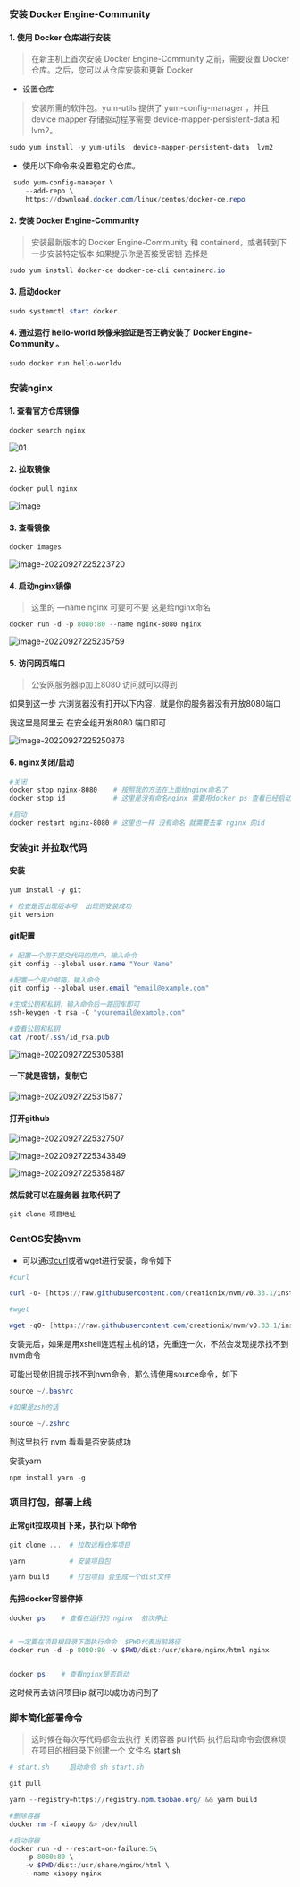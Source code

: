 ### 安装 Docker Engine-Community

#### 1. 使用 Docker 仓库进行安装

> 在新主机上首次安装 Docker Engine-Community 之前，需要设置 Docker 仓库。之后，您可以从仓库安装和更新 Docker

- 设置仓库

> 安装所需的软件包。yum-utils 提供了 yum-config-manager ，并且 device mapper 存储驱动程序需要 device-mapper-persistent-data 和 lvm2。

```PowerShell
sudo yum install -y yum-utils  device-mapper-persistent-data  lvm2
```

- 使用以下命令来设置稳定的仓库。

```PowerShell
 sudo yum-config-manager \
    --add-repo \
    https://download.docker.com/linux/centos/docker-ce.repo
```

#### 2. 安装 Docker Engine-Community

> 安装最新版本的 Docker Engine-Community 和 containerd，或者转到下一步安装特定版本 如果提示你是否接受密钥  选择是

```PowerShell
sudo yum install docker-ce docker-ce-cli containerd.io
```

#### 3. 启动docker

```PowerShell
sudo systemctl start docker
```

#### 4. 通过运行 hello-world 映像来验证是否正确安装了 Docker Engine-Community 。

```PowerShell
sudo docker run hello-worldv
```

### 安装nginx

#### **1. 查看官方仓库镜像**

```PowerShell
docker search nginx
```

![01](https://raw.githubusercontent.com/start-point/typora/master/Typora01.png)



#### 2. 拉取镜像

```PowerShell
docker pull nginx
```

![image](https://raw.githubusercontent.com/start-point/typora/master/Typoraimage.png)



#### 3. 查看镜像

```PowerShell
docker images
```

![image-20220927225223720](https://raw.githubusercontent.com/start-point/typora/master/Typoraimage-20220927225223720.png)



#### 4. 启动nginx镜像

> 这里的 —name nginx 可要可不要 这是给nginx命名

```PowerShell
docker run -d -p 8080:80 --name nginx-8080 nginx
```

![image-20220927225235759](https://raw.githubusercontent.com/start-point/typora/master/Typoraimage-20220927225235759.png)

#### 5. 访问网页端口

> 公安网服务器ip加上8080 访问就可以得到

如果到这一步 六浏览器没有打开以下内容，就是你的服务器没有开放8080端口

我这里是阿里云 在安全组开发8080 端口即可

![image-20220927225250876](https://raw.githubusercontent.com/start-point/typora/master/Typoraimage-20220927225250876.png)

#### 6. nginx关闭/启动

```PowerShell
#关闭
docker stop nginx-8080    # 按照我的方法在上面给nginx命名了
docker stop id            # 这里是没有命名nginx 需要用docker ps 查看已经启动的镜像 拿到nginx的id 来关闭nginx

#启动
docker restart nginx-8080 # 这里也一样 没有命名 就需要去拿 nginx 的id
```

### **安装git 并拉取代码**

#### 安装

```PowerShell
yum install -y git

# 检查是否出现版本号  出现则安装成功
git version
```

#### git配置

```PowerShell
# 配置一个用于提交代码的用户，输入命令
git config --global user.name "Your Name"

#配置一个用户邮箱，输入命令
git config --global user.email "email@example.com"

#生成公钥和私钥，输入命令后一路回车即可
ssh-keygen -t rsa -C "youremail@example.com"

#查看公钥和私钥
cat /root/.ssh/id_rsa.pub
```

![image-20220927225305381](https://raw.githubusercontent.com/start-point/typora/master/Typoraimage-20220927225305381.png)

#### 一下就是密钥，复制它

![image-20220927225315877](https://raw.githubusercontent.com/start-point/typora/master/Typoraimage-20220927225315877.png)

#### 打开github

![image-20220927225327507](https://raw.githubusercontent.com/start-point/typora/master/Typoraimage-20220927225327507.png)

![image-20220927225343849](https://raw.githubusercontent.com/start-point/typora/master/Typoraimage-20220927225343849.png)

![image-20220927225358487](https://raw.githubusercontent.com/start-point/typora/master/Typoraimage-20220927225358487.png)

#### 然后就可以在服务器 拉取代码了

```PowerShell
git clone 项目地址
```

### CentOS安装nvm

- 可以通过[curl](https://so.csdn.net/so/search?q=curl&spm=1001.2101.3001.7020)或者wget进行安装，命令如下

```PowerShell
#curl

curl -o- [https://raw.githubusercontent.com/creationix/nvm/v0.33.1/install.sh](https://raw.githubusercontent.com/creationix/nvm/v0.33.1/install.sh) | bash

#wget

wget -qO- [https://raw.githubusercontent.com/creationix/nvm/v0.33.1/install.sh](https://raw.githubusercontent.com/creationix/nvm/v0.33.1/install.sh) | bash
```

安装完后，如果是用xshell连远程主机的话，先重连一次，不然会发现提示找不到nvm命令

可能出现依旧提示找不到nvm命令，那么请使用source命令，如下

```PowerShell
source ~/.bashrc

#如果是zsh的话

source ~/.zshrc
```

到这里执行 nvm 看看是否安装成功

安装yarn

```PowerShell
npm install yarn -g
```

### 项目打包，部署上线

#### 正常git拉取项目下来，执行以下命令

```PowerShell
git clone ...  # 拉取远程仓库项目

yarn           # 安装项目包

yarn build     # 打包项目 会生成一个dist文件
```

#### 先把docker容器停掉

```PowerShell
docker ps    # 查看在运行的 nginx  依次停止


# 一定要在项目根目录下面执行命令  $PWD代表当前路径
docker run -d -p 8080:80 -v $PWD/dist:/usr/share/nginx/html nginx


docker ps    # 查看nginx是否启动
```

这时候再去访问项目ip 就可以成功访问到了

### 脚本简化部署命令

> 这时候在每次写代码都会去执行 关闭容器 pull代码 执行启动命令会很麻烦 在项目的根目录下创建一个 文件名 [start.sh](http://start.sh)

```PowerShell
# start.sh     启动命令 sh start.sh

git pull

yarn --registry=https://registry.npm.taobao.org/ && yarn build

#删除容器
docker rm -f xiaopy &> /dev/null

#启动容器
docker run -d --restart=on-failure:5\
    -p 8080:80 \
    -v $PWD/dist:/usr/share/nginx/html \
    --name xiaopy nginx
```